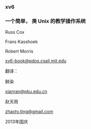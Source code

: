 ### **xv6**

### 一个简单， 类 Unix 的教学操作系统

Russ Cox

Frans Kasshoek

Robert Morris

xv6-book@pdos.csail.mit.edu

翻译：

鲜染

xianran@pku.edu.cn

赵天雨

zhaoty.ting@gmail.com

2013年国庆
